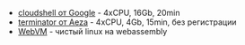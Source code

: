 - [cloudshell от Google](https://cloud.google.com/shell) - 4xCPU, 16Gb, 20min
- [terminator от Aeza](https://terminator.aeza.net/ru/) - 4xCPU, 4Gb, 15min, без регистрации
- [WebVM](https://webvm.io/) - чистый linux на webassembly